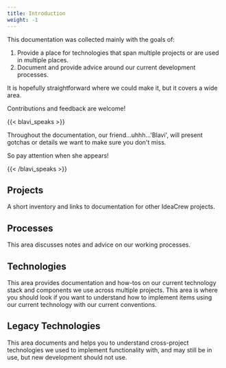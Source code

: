 ```yaml
---
title: Introduction
weight: -1
---
```


This documentation was collected mainly with the goals of:
1. Provide a place for technologies that span multiple projects or are used in multiple places.
2. Document and provide advice around our current development processes.

It is hopefully straightforward where we could make it, but it covers a wide area.

Contributions and feedback are welcome!

{{< blavi_speaks >}}
<p>Throughout the documentation, our friend...uhhh...'Blavi', will present gotchas or details we want to make sure you don't miss.</p>
<p>So pay attention when she appears!</p>
{{< /blavi_speaks >}}

## Projects

A short inventory and links to documentation for other IdeaCrew projects.

## Processes

This area discusses notes and advice on our working processes.

## Technologies

This area provides documentation and how-tos on our current technology stack and components we use across multiple projects.  This area is where you should look if you want to understand how to implement items using our current technology with our current conventions.

## Legacy Technologies

This area documents and helps you to understand cross-project technologies we used to implement functionality with, and may still be in use, but new development should not use.